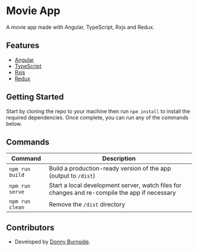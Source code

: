 # Movie App
A movie app made with Angular, TypeScript, Rxjs and Redux.


## Features
* [Angular](https://angular.io/)
* [TypeScript](https://www.typescriptlang.org/)
* [Rxjs](https://github.com/ReactiveX/rxjs)
* [Redux](https://redux.js.org/)


## Getting Started
Start by cloning the repo to your machine then run `npm install` to install the required dependencies. Once complete, you can run any of the commands below.


## Commands
| Command | Description
|-|-
| `npm run build` | Build a production-ready version of the app (output to `/dist`)
| `npm run serve` | Start a local development server, watch files for changes and re-compile the app if necessary
| `npm run clean` | Remove the `/dist` directory


## Contributors
* Developed by [Donny Burnside](http://www.donnyburnside.com/).
